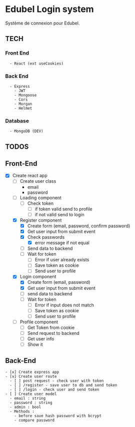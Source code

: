 # Edubel Login system

Système de connexion pour Edubel.

## TECH

### Front End

      - React (ext useCookies)

### Back End

      - Express
        - JWT
        - Mongoose
        - Cors
        - Morgan
        - Helmet

### Database

      - MongoDB (DEV)

## TODOS

## Front-End

* [x] Create react app
    * [ ] Create user class
      - email
      - password
    * [ ] Loading component
      * [ ] Check token
        * [ ] if token valid send to profile
        * [ ] if not valid send to login
    * [x] Register component
      * [x] Create form (email, password, confirm password)
      * [x] Get user input from submit event
      * [x] Check passwords
        * [x] error message if not equal
      * [ ] Send data to backend
      * [ ] Wait for token
        * [ ] Error if user already exists
        * [ ] Save token as cookie
        * [ ] Send user to profile
    * [x] Login component
      * [x] Create form (email, password)
      * [x] Get user input from submit event
      * [ ] send data to backend
      * [ ] Wait for token
        * [ ] Error if input does not match
        * [ ] Save token as cookie
        * [ ] Send user to profile
    * [ ] Profile component
      * [ ] Get Token from cookie
      * [ ] Send request to backend
      * [ ] Get user info
      * [ ] Show it

## Back-End

    - [x] Create express app
    - [x] Create user route
      - [ ] post request - check user with token
      - [ ] /register - save user to db and send token
      - [ ] /login - check user and send token
    - [ ] Create user model
      - email : string
      - password : string
      - admin : bool
      - Methods :
        - before save hash password with bcrypt
        - compare password
